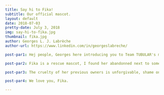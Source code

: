 ```yaml
---
title: Say hi to Fika!
subtitle: Our official mascot.
layout: default
date: 2018-07-03
pretty-date: July 3, 2018
img: say-hi-to-fika.jpg
thumbnail: fika.jpg
author: Georges L. J. Labrèche
author-url: https://www.linkedin.com/in/georgeslabreche/

post-par1: Hej people, Georges here introducing you to Team TUBULAR's most important member: our official mascot. Her name is Fika and she's the goodest mascot, yes she is!

post-par2: Fika is a rescue mascot, I found her abandonned next to some garbage containers in downtown Kiruna. Twas early Spring, I remember that fateful day as if it were yesterday.

post-par3: The cruelty of her previous owners is unforgivable, shame on them! But worry not, she's all healed now, both physically as well as emotionaly, and now has a loving home at our Space Campus workshop where Team TUBULAR has been tending to all her needs with unprecedented love! 

post-par4: We love you, Fika.

---
```

